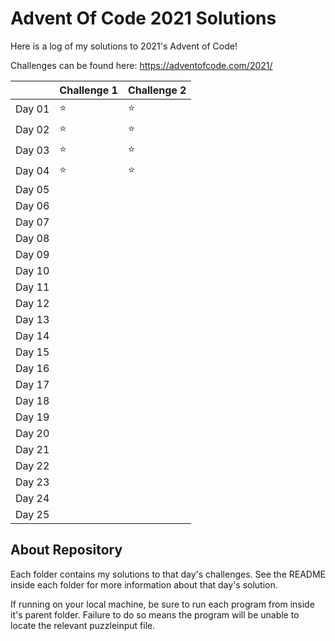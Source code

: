 # Advent Of Code 2021 Solutions

Here is a log of my solutions to 2021's Advent of Code!

Challenges can be found here:
https://adventofcode.com/2021/

|        | Challenge 1 | Challenge 2 |
| ------ | ----------- | ----------- |
| Day 01 | ⭐           | ⭐           |
| Day 02 | ⭐           | ⭐           |
| Day 03 | ⭐           | ⭐           |
| Day 04 | ⭐           | ⭐           |
| Day 05 |             |             |
| Day 06 |             |             |
| Day 07 |             |             |
| Day 08 |             |             |
| Day 09 |             |             |
| Day 10 |             |             |
| Day 11 |             |             |
| Day 12 |             |             |
| Day 13 |             |             |
| Day 14 |             |             |
| Day 15 |             |             |
| Day 16 |             |             |
| Day 17 |             |             |
| Day 18 |             |             |
| Day 19 |             |             |
| Day 20 |             |             |
| Day 21 |             |             |
| Day 22 |             |             |
| Day 23 |             |             |
| Day 24 |             |             |
| Day 25 |             |             |

## About Repository

Each folder contains my solutions to that day's challenges. See the README inside each folder for more information about that day's solution.

If running on your local machine, be sure to run each program from inside it's parent folder. Failure to do so means the program will be unable to locate the relevant puzzleinput file.
